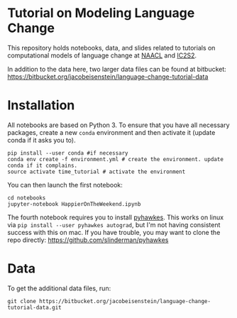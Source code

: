 Tutorial on Modeling Language Change
============

This repository holds notebooks, data, and slides related to tutorials on computational models of language change at [NAACL](https://naacl2019.org/program/tutorials/) and [IC2S2](https://2019.ic2s2.org/tutorials/).

In addition to the data here, two larger data files can be found at bitbucket: https://bitbucket.org/jacobeisenstein/language-change-tutorial-data

# Installation

All notebooks are based on Python 3. To ensure that you have all necessary packages, create a new `conda` environment and then activate it (update conda if it asks you to).

```
pip install --user conda #if necessary
conda env create -f environment.yml # create the environment. update conda if it complains.
source activate time_tutorial # activate the environment
```

You can then launch the first notebook:

```
cd notebooks
jupyter-notebook HappierOnTheWeekend.ipynb
```

The fourth notebook requires you to install [pyhawkes](https://github.com/slinderman/pyhawkes). This works on linux via `pip install --user pyhawkes autograd`, but I'm not having consistent success with this on mac. If you have trouble, you may want to clone the repo directly: https://github.com/slinderman/pyhawkes

# Data

To get the additional data files, run:

```
git clone https://bitbucket.org/jacobeisenstein/language-change-tutorial-data.git
```
